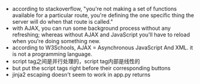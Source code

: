 - according to stackoverflow, "you're not making a set of functions available for a particular route, you're defining the one specific thing the server will do when that route is called."
- with AJAX, you can run some background process without any refreshing; whereas without AJAX and JavaScript you'll have to reload when you're doing something new.
- according to W3Schools, AJAX = Asynchronous JavaScript And XML. it is not a programming language.
- script tag之间是并行处理的，script tag内部是线性的
- but put the script tags right before their corresponding buttons
- jinja2 escaping doesn't seem to work in app.py returns